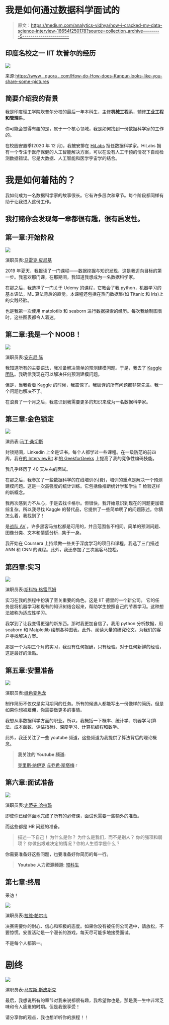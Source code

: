 # 我是如何通过数据科学面试的

> 原文：<https://medium.com/analytics-vidhya/how-i-cracked-my-data-science-interview-16654f250178?source=collection_archive---------5----------------------->

## 印度名校之一 IIT 坎普尔的经历

![](img/a398325f55b2418c916bf84dd4bda180.png)

来源:[https://www . quora . com/How-do-How-does-Kanpur-looks-like-you-share-some-pictures](https://www.quora.com/How-does-IIT-Kanpur-looks-like-Can-you-share-some-pictures)

## 简要介绍我的背景

我是印度理工学院坎普尔分校的最后一年本科生，主修**机械工程**系，辅修**工业工程和管理**系。

你可能会觉得有趣的是，属于一个核心领域，我是如何找到一份数据科学家的工作的。

在校园安置季(2020 年 12 月)，我被安排在 [HiLabs](http://www.hilabs.com/) 担任数据科学家。HiLabs 拥有一个专注于医疗保健的人工智能解决方案，可以在没有人工干预的情况下自动检测数据错误。它是大数据、人工智能和医学宇宙学的结合。

# 我是如何着陆的？

我如何成为一名数据科学家的故事很长。它有许多层次和章节。每个阶段都同样有助于让我进入这份工作。

## 我打赌你会发现每一章都很有趣，很有启发性。

## 第一章:开始阶段

![](img/5e9de9bec9ced14c0cf1fad401168076.png)

演职员表:[马雷克·皮尼基](https://unsplash.com/@marekpiwnicki)

2019 年夏天，我报读了一门课程——数据挖掘与知识发现，这是我迈向目标的第一步。我喜欢那门课，在那期间，我知道我想成为一名数据科学家。

在那之后，我选择了一门关于 Udemy 的课程，它教会了我 python，机器学习的基本语法，ML 算法背后的直觉。本课程还包括在热门数据集(如 Titanic 和 Iris)上的实践经验。

也是我第一次使用 matplotlib 和 seaborn 进行数据探索的经历。每次我绘制图表时，这些图表都令人着迷。

## 第二章:我是一个 NOOB！

![](img/4920f608486279a1f41ed68a8a4ea5be.png)

演职员表:[安东尼·陈](https://unsplash.com/@anthonytran)

我知道所有的主要语法，我准备解决简单的预测建模问题。于是，我去了 [Kaggle 团队](https://medium.com/u/c288db7291e7?source=post_page-----16654f250178--------------------------------)。我确信我现在可以解决任何预测建模问题。

但是，当我看着 Kaggle 的时候，我震惊了。我破译的所有问题都非常先进。我一个问题也解决不了。

在浪费了一个月之后，我意识到我需要更多的知识来成为一名数据科学家。

## 第三章:金色锁定

![](img/39d16af976078ee93ee45e4bafe480d4.png)

演员表:[马丁·桑切斯](https://unsplash.com/@martinsanchez)

封锁期间，Linkedin 上全是证书。每个人都学过一些课程。在一级防范的前四周，我在[的 InterviewBit](http://interviewbit.com/) 和[的 GeekforGeeks](https://www.geeksforgeeks.org/) 上提高了我的竞争性编码技能。

我几乎经历了 40 天左右的面试。

在那之后，我参加了一些数据科学的在线培训(付费)，培训的重点是解决一个预测建模问题。这是一次高强度的统计训练。它包括像推断统计学和学生 T 检验这样的新概念。

我再次感到力不从心，于是去找卡格尔。但很快，我开始意识到现在的问题更加错综复杂。所以我寻找 Kaggle 的替代品，它提供了一些简单明了的问题陈述。你猜怎么着，我找到了！

是[战队 AV](https://medium.com/u/c7c686fcd4b?source=post_page-----16654f250178--------------------------------) 。许多黑客马拉松都是可用的，并且范围各不相同。简单的预测问题、图像分类、文本和情感分析…集于一身。

我开始在 Coursera 上持续做一些关于深度学习的项目和课程。我选了三门描述 ANN 和 CNN 的课程。此外，我还参加了三次黑客马拉松。

## 第四章:实习

![](img/3515681295c0e9e8074a6558ebd3f837.png)

演职员表:[斯科特·格雷厄姆](https://unsplash.com/@homajob)

实习在我的旅程中扮演了至关重要的角色。这是 IIT 德里的一个新公司。
它的任务是将机器学习和现有的知识树结合起来，帮助学生按照自己的节奏学习。这种想法被称为适应性学习。

我学到了让我变得更强的新东西。那时我更加自信了。我用 python 分析数据，用 seaborn 和 Matplotlib 绘制各种图表。此外，阅读大量的研究论文，为我们的客户寻找解决方案。

那是一个为期三个月的实习，我没有任何报酬，只有经验。对于任何新鲜的经验，这是最好的津贴。

## 第五章:安置准备

![](img/2da9609e9de0cb77f7d3778fc0cb04ac.png)

演职员表:[绿色变色龙](https://unsplash.com/@craftedbygc)

制作简历不仅仅是实习期间的任务。所有的候选人都能写出一份像样的简历。但是如果你想被雇佣，你需要做更多的事情。

我想从事数据科学方面的职业。所以，我概括一下概率、统计学、机器学习(算法、成本函数、评估指标)、深度学习、计算机编程和数学。

此外，我还关注了一些 youtube 频道，这些频道为我提供了算法背后的理论概念。

> **我关注的 Youtube 频道:**
> 
> [克里斯·纳伊克](https://www.youtube.com/user/krishnaik06)
> [与乔希·斯塔梅](https://www.youtube.com/user/joshstarmer) r

## 第六章:面试准备

![](img/770f91d1a10d24fc1b03b3eb8bd1aabb.png)

演职员表:[史蒂夫·哈拉玛](https://unsplash.com/@steve3p_0)

即使你已经体面地完成了所有的必修课，面试也需要一些额外的准备。

而这些都是 HR 问题的准备。

> 描述一下自己！
> 为什么是你？
> 为什么是我们，而不是别人？
> 你的强项和弱项？
> 你做出艰难决定的情况？你的人生哲学是什么？

你需要准备好这些问题，也要准备好你简历的每一行。

> **Youtube 人力资源频道:** [预科生](https://www.youtube.com/channel/UCg0AJl1CbDVzrjlJuk0c4AQ)

## 第七章:终局

采访！

![](img/543fb54994203b6d8764f13fcf59ebdc.png)

演职员表:[拉维·帕尔韦](https://unsplash.com/@ravipalwe)

决赛需要你的耐心、信心和积极的态度。如果你没有被任何公司选中，请放松，不要惊慌。安置活动是一个漫长的游戏，每天尽可能多地接受面试。

不是每个人都第一。

# 剧终

![](img/7ee235282bdc41c6e8d5707da17d867c.png)

演职员表:[马库斯·斯皮斯克](https://unsplash.com/@markusspiske)

最后，我想说所有的章节对我来说都很有趣，我希望你也是。那是我一生中非常乏味和令人疲惫的时期。但是我很享受！

请分享你的观点，我也想听听你的旅程！！